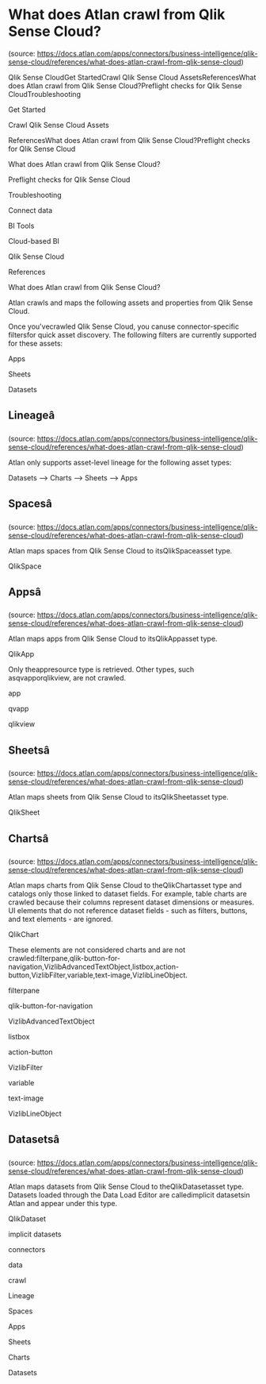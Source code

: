 # What does Atlan crawl from Qlik Sense Cloud?
(source: https://docs.atlan.com/apps/connectors/business-intelligence/qlik-sense-cloud/references/what-does-atlan-crawl-from-qlik-sense-cloud)

Qlik Sense CloudGet StartedCrawl Qlik Sense Cloud AssetsReferencesWhat does Atlan crawl from Qlik Sense Cloud?Preflight checks for Qlik Sense CloudTroubleshooting

Get Started

Crawl Qlik Sense Cloud Assets

ReferencesWhat does Atlan crawl from Qlik Sense Cloud?Preflight checks for Qlik Sense Cloud

What does Atlan crawl from Qlik Sense Cloud?

Preflight checks for Qlik Sense Cloud

Troubleshooting

Connect data

BI Tools

Cloud-based BI

Qlik Sense Cloud

References

What does Atlan crawl from Qlik Sense Cloud?

Atlan crawls and maps the following assets and properties from Qlik Sense Cloud.

Once you'vecrawled Qlik Sense Cloud, you canuse connector-specific filtersfor quick asset discovery. The following filters are currently supported for these assets:

Apps

Sheets

Datasets



## Lineageâ
(source: https://docs.atlan.com/apps/connectors/business-intelligence/qlik-sense-cloud/references/what-does-atlan-crawl-from-qlik-sense-cloud)

Atlan only supports asset-level lineage for the following asset types:

Datasets --> Charts --> Sheets --> Apps



## Spacesâ
(source: https://docs.atlan.com/apps/connectors/business-intelligence/qlik-sense-cloud/references/what-does-atlan-crawl-from-qlik-sense-cloud)

Atlan maps spaces from Qlik Sense Cloud to itsQlikSpaceasset type.

QlikSpace



## Appsâ
(source: https://docs.atlan.com/apps/connectors/business-intelligence/qlik-sense-cloud/references/what-does-atlan-crawl-from-qlik-sense-cloud)

Atlan maps apps from Qlik Sense Cloud to itsQlikAppasset type.

QlikApp

Only theappresource type is retrieved. Other types, such asqvapporqlikview, are not crawled.

app

qvapp

qlikview



## Sheetsâ
(source: https://docs.atlan.com/apps/connectors/business-intelligence/qlik-sense-cloud/references/what-does-atlan-crawl-from-qlik-sense-cloud)

Atlan maps sheets from Qlik Sense Cloud to itsQlikSheetasset type.

QlikSheet



## Chartsâ
(source: https://docs.atlan.com/apps/connectors/business-intelligence/qlik-sense-cloud/references/what-does-atlan-crawl-from-qlik-sense-cloud)

Atlan maps charts from Qlik Sense Cloud to theQlikChartasset type and catalogs only those linked to dataset fields. For example, table charts are crawled because their columns represent dataset dimensions or measures. UI elements that do not reference dataset fields  - such as filters, buttons, and text elements  - are ignored.

QlikChart

These elements are not considered charts and are not crawled:filterpane,qlik-button-for-navigation,VizlibAdvancedTextObject,listbox,action-button,VizlibFilter,variable,text-image,VizlibLineObject.

filterpane

qlik-button-for-navigation

VizlibAdvancedTextObject

listbox

action-button

VizlibFilter

variable

text-image

VizlibLineObject



## Datasetsâ
(source: https://docs.atlan.com/apps/connectors/business-intelligence/qlik-sense-cloud/references/what-does-atlan-crawl-from-qlik-sense-cloud)

Atlan maps datasets from Qlik Sense Cloud to theQlikDatasetasset type. Datasets loaded through the Data Load Editor are calledimplicit datasetsin Atlan and appear under this type.

QlikDataset

implicit datasets

connectors

data

crawl

Lineage

Spaces

Apps

Sheets

Charts

Datasets
